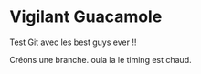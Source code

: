 # Vigilant Guacamole

Test Git avec les best guys ever !!

Créons une branche.
oula la le timing est chaud.
